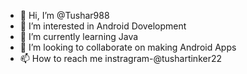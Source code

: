 - 👋 Hi, I’m @Tushar988
- 👀 I’m interested in Android Dovelopment
- 🌱 I’m currently learning Java
- 💞️ I’m looking to collaborate on making Android Apps
- 📫 How to reach me instragram-@tushartinker22

<!---
Tushar988/Tushar988 is a ✨ special ✨ repository because its `README.md` (this file) appears on your GitHub profile.
You can click the Preview link to take a look at your changes.
--->
